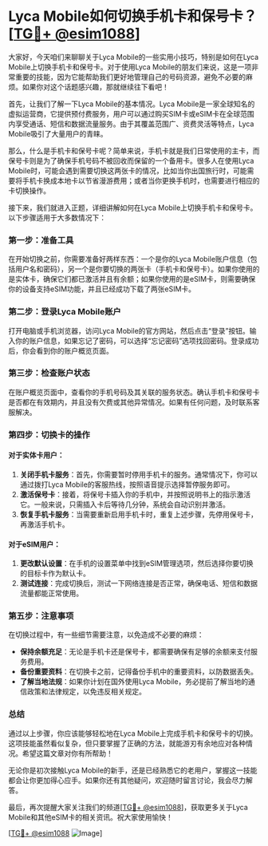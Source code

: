 # Lyca Mobile如何切换手机卡和保号卡？[[TG💪+ @esim1088](https://t.me/s/esim1088)]

大家好，今天咱们来聊聊关于Lyca Mobile的一些实用小技巧，特别是如何在Lyca Mobile上切换手机卡和保号卡。对于使用Lyca Mobile的朋友们来说，这是一项非常重要的技能，因为它能帮助我们更好地管理自己的号码资源，避免不必要的麻烦。如果你对这个话题感兴趣，那就继续往下看吧！

首先，让我们了解一下Lyca Mobile的基本情况。Lyca Mobile是一家全球知名的虚拟运营商，它提供预付费服务，用户可以通过购买SIM卡或eSIM卡在全球范围内享受通话、短信和数据流量服务。由于其覆盖范围广、资费灵活等特点，Lyca Mobile吸引了大量用户的青睐。

那么，什么是手机卡和保号卡呢？简单来说，手机卡就是我们日常使用的主卡，而保号卡则是为了确保手机号码不被回收而保留的一个备用卡。很多人在使用Lyca Mobile时，可能会遇到需要切换这两张卡的情况，比如当你出国旅行时，可能需要将手机卡换成本地卡以节省漫游费用；或者当你更换手机时，也需要进行相应的卡切换操作。

接下来，我们就进入正题，详细讲解如何在Lyca Mobile上切换手机卡和保号卡。以下步骤适用于大多数情况下：

### 第一步：准备工具

在开始切换之前，你需要准备好两样东西：一个是你的Lyca Mobile账户信息（包括用户名和密码），另一个是你要切换的两张卡（手机卡和保号卡）。如果你使用的是实体卡，确保它们都已激活并且有余额；如果你使用的是eSIM卡，则需要确保你的设备支持eSIM功能，并且已经成功下载了两张eSIM卡。

### 第二步：登录Lyca Mobile账户

打开电脑或手机浏览器，访问Lyca Mobile的官方网站，然后点击“登录”按钮。输入你的账户信息，如果忘记了密码，可以选择“忘记密码”选项找回密码。登录成功后，你会看到你的账户概览页面。

### 第三步：检查账户状态

在账户概览页面中，查看你的手机号码及其关联的服务状态。确认手机卡和保号卡是否都在有效期内，并且没有欠费或其他异常情况。如果有任何问题，及时联系客服解决。

### 第四步：切换卡的操作

#### 对于实体卡用户：
1. **关闭手机卡服务**：首先，你需要暂时停用手机卡的服务。通常情况下，你可以通过拨打Lyca Mobile的客服热线，按照语音提示选择暂停服务即可。
2. **激活保号卡**：接着，将保号卡插入你的手机中，并按照说明书上的指示激活它。一般来说，只需插入卡后等待几分钟，系统会自动识别并激活。
3. **恢复手机卡服务**：当需要重新启用手机卡时，重复上述步骤，先停用保号卡，再激活手机卡。

#### 对于eSIM用户：
1. **更改默认设置**：在手机的设置菜单中找到eSIM管理选项，然后选择你要切换的目标卡作为默认卡。
2. **测试连接**：完成切换后，测试一下网络连接是否正常，确保电话、短信和数据流量都能正常使用。

### 第五步：注意事项

在切换过程中，有一些细节需要注意，以免造成不必要的麻烦：
- **保持余额充足**：无论是手机卡还是保号卡，都需要确保有足够的余额来支付服务费用。
- **备份重要资料**：在切换卡之前，记得备份手机中的重要资料，以防数据丢失。
- **了解当地法规**：如果你计划在国外使用Lyca Mobile，务必提前了解当地的通信政策和法律规定，以免违反相关规定。

### 总结

通过以上步骤，你应该能够轻松地在Lyca Mobile上完成手机卡和保号卡的切换。这项技能虽然看似复杂，但只要掌握了正确的方法，就能游刃有余地应对各种情况。希望这篇文章对你有所帮助！

无论你是初次接触Lyca Mobile的新手，还是已经熟悉它的老用户，掌握这一技能都会让你更加得心应手。如果你还有其他疑问，欢迎随时留言讨论，我会尽力解答。

最后，再次提醒大家关注我们的频道[[TG💪+ @esim1088](https://t.me/s/esim1088)]，获取更多关于Lyca Mobile和其他eSIM卡的相关资讯。祝大家使用愉快！

[[TG💪+ @esim1088](https://t.me/s/esim1088) ![Image](https://i.postimg.cc/4NQfJmqS/Snipaste-2025-05-13-00-14-12.png)]